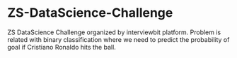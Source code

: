 # ZS-DataScience-Challenge
ZS DataScience Challenge organized by interviewbit platform. Problem is related with binary classification where we need to predict the probability of goal if Cristiano Ronaldo hits the ball.
